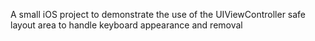 A small iOS project to demonstrate the use of the UIViewController safe layout area to handle keyboard appearance and removal